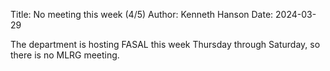 Title: No meeting this week (4/5)
Author: Kenneth Hanson
Date: 2024-03-29

The department is hosting FASAL this week Thursday through Saturday, so there is no MLRG meeting.
